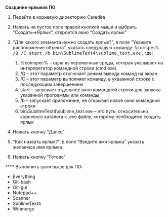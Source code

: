 **Создание ярлыков ПО**

1. Перейти в корневую директорию Ceredira

2. Нажать на пустое поле правой кнопкой мыши и выбрать "Создать=>Ярлык", откроется окно "Создать ярлык"

3. "Для какого элемента нужно создать ярлык?", в поле "Укажите расположение объекта", указать следующую команду: <kbd>%comspec% /Q /C start /b bin\SublimeText4\sublime_text.exe</kbd> ,
где:<br>
    1. %comspec% – одна из переменных среды, которая указывает на интерпретатор командной строки (cmd.exe)
    2. /Q – этот параметр отключает режим вывода команд на экран
    3. /C – этот параметр выполняет команду, в указанной строке с последующим завершением
    4. start – запускает отдельное окно командной строки для запуска указанной программы или команды
    5. /b – запускает приложение, не открывая новое окно командной строки
    6. bin\SublimeText4\sublime_text.exe – это путь, относительно корневого каталога к .exe файлу, которому необходимо создать ярлык

4. Нажать кнопку "Далее" 

5. "Как назвать ярлык?", в поле "Введите имя ярлыка" указать желаемое имя ярлыка

6. Нажать кнопку "Готово" 

**** Выполнить шаги выше для ПО:
* Everything
* Git-bash 
* Git-gui 
* Notepad++
* Scanner
* SublimeText4
* Winmerge
